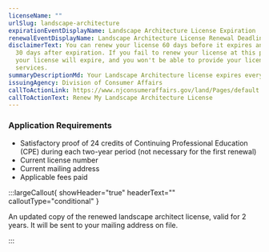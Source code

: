 ```yaml
---
licenseName: ""
urlSlug: landscape-architecture
expirationEventDisplayName: Landscape Architecture License Expiration
renewalEventDisplayName: Landscape Architecture License Renewal Deadline
disclaimerText: You can renew your license 60 days before it expires and up to
  30 days after expiration. If you fail to renew your license at this point,
  your license will expire, and you won't be able to provide your licensed
  services.
summaryDescriptionMd: Your Landscape Architecture license expires every 2 years.
issuingAgency: Division of Consumer Affairs
callToActionLink: https://www.njconsumeraffairs.gov/land/Pages/default.aspx
callToActionText: Renew My Landscape Architecture License
---
```


### Application Requirements

- Satisfactory proof of 24 credits of Continuing Professional Education (CPE) during each two-year period (not necessary for the first renewal)
- Current license number
- Current mailing address
- Applicable fees paid

:::largeCallout{ showHeader="true" headerText="" calloutType="conditional" }

An updated copy of the renewed landscape architect license, valid for 2 years. It will be sent to your mailing address on file.

:::
